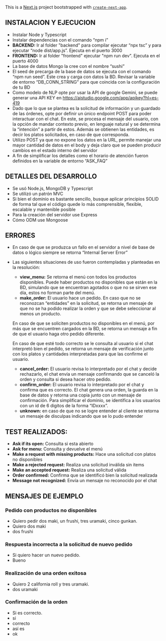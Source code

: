 This is a [Next.js](https://nextjs.org) project bootstrapped with [`create-next-app`](https://nextjs.org/docs/app/api-reference/cli/create-next-app).

## INSTALACION Y EJECUCION


- Instalar Node y Typescript
- Instalar dependencias con el comando “npm i”
- **BACKEND:** Ir al folder "backend" para compilar ejecutar “npx tsc” y para ejecutar “node dist/app.js”. Ejecuta en el puerto 3000
- **FRONTEND:** Ir al folder "frontend" ejecutar "npm run dev". Ejecuta en el puerto 4000
- La base de datos Mongo la cree con el nombre “sushi”
- El seed de precarga de la base de datos se ejecuta con el comando “npm run seed”. Este crea y carga con datos la BD. Revisar la variable de entorno “DB_CONN_STRING” para que coincida con la configuración de tu BD
- Como modelo de NLP opte por usar la API  de google Gemini, se puede generar una API KEY en https://aistudio.google.com/app/apikey?hl=es-419
- Dado que lo que se plantea es la solicitud de información y un guardado de las órdenes, opte por definir un único endpoint POST para poder interactuar con el chat. En este, se procesa el mensaje del usuario, con la opción de mandar contexto previo, en lenguaje natural y se determina la “intención” a partir de estos. Además se obtienen las entidades, es decir los platos solicitados, en caso de que corresponda.
- Utilizo POST ya que no expone los datos en la URL, permite manejar una mayor cantidad de datos en el body y deja claro que se pueden producir cambios en el estado interno del servidor
- A fin de simplificar los detalles como el horario de atención fueron definidos en la variable de entorno “ASK_FAQ”


## DETALLES DEL DESARROLLO
- Se usó Node.js, MongoDB y Typescript
- Se utilizó un patrón MVC
- Si bien el dominio es bastante sencillo, busque aplicar principios SOLID de forma tal que el código quede lo más comprensible, flexible, escalable y mantenible posible
- Para la creación del servidor use Express
- Cómo ODM use Mongoose
  
## ERRORES
- En caso de que se produzca un fallo en el servidor a nivel de base de datos o lógico siempre se retorna “Internal Server Error”
- Las siguientes situaciones de uso fueron contempladas y planteadas en la resolución:
  - **view_menu:** Se retorna el menú con todos los productos disponibles. Puede haber productos no disponibles que están en la BD, simulando que se encuentran agotados o que no se sirven ese día, estos no forman parte del menú.
  - **make_order:** El usuario hace un pedido. En caso que no se reconozcan “entidades” en la solicitud, se retorna un mensaje de que no se ha podido realizar la orden y que se debe seleccionar al menos un producto.
  
  En caso de que se soliciten productos no disponibles en el menú, por más que se encuentren cargados en la BD, se retorna un mensaje a fin de que el usuario haga otro pedido diferente.
  
  En caso de que esté todo correcto se le consulta al usuario si el chat interpretó bien el pedido, se retorna un mensaje de verificación junto con los platos y cantidades interpretadas para que las confirme el usuario.
  - **cancel_order:** El usuario revisa lo interpretado por el chat y decide rechazarlo, el chat envía un mensaje confirmando que se canceló la orden y consulta si desea hacer otro pedido.
  - **confirm_order:** El usuario revisa lo interpretado por el chat y confirma que es correcto. El chat genera una orden, la guarda en la base de datos y retorna una copia junto con un mensaje de confirmación. Para simplificar el dominio, se identifica a los usuarios con un id de 6 digitos de la forma “IDxxxx”.
  - **unknown:** en caso de que no se logre entender al cliente se retorna un mensaje de disculpas indicando que se lo pudo entender
 
## TEST REALIZADOS:

- **Ask if its open:** Consulta si esta abierto
- **Ask for menu:** Consulta y devuelve el menú
- **Make a request with missing products:** Hace una solicitud con platos no disponibles
- **Make a rejected request:** Realiza una solicitud inválida sin items
- **Make an accepted request:** Realiza una solicitud válida
- **Order confirmed:** Confirma que se identificó bien la solicitud realizada
- **Message not recognized:** Envía un mensaje no reconocido por el chat

## MENSAJES DE EJEMPLO

### Pedido con productos no disponibles
- Quiero pedir dos maki, un frushi, tres uramaki, cinco gunkan.
- Quiero dos maki
- dos frushi
### Respuesta incorrecta a la solicitud de nuevo pedido
- Si quiero hacer un nuevo pedido.
- Bueno
### Realización de una orden exitosa
- Quiero 2 california roll y tres uramaki.
- dos uramaki
### Confirmación de la orden
- Si es correcto.
- si
- correcto
- así es
- ok
